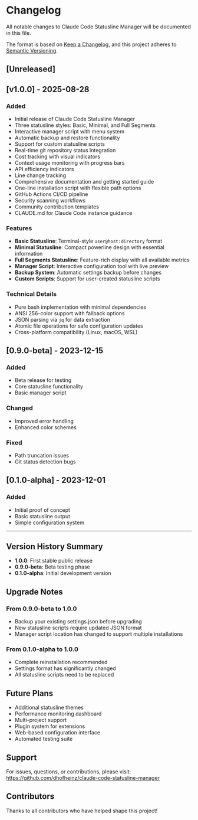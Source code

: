 # Changelog

All notable changes to Claude Code Statusline Manager will be documented in this file.

The format is based on [Keep a Changelog](https://keepachangelog.com/en/1.0.0/),
and this project adheres to [Semantic Versioning](https://semver.org/spec/v2.0.0.html).

## [Unreleased]

## [v1.0.0] - 2025-08-28

### Added
- Initial release of Claude Code Statusline Manager
- Three statusline styles: Basic, Minimal, and Full Segments
- Interactive manager script with menu system
- Automatic backup and restore functionality
- Support for custom statusline scripts
- Real-time git repository status integration
- Cost tracking with visual indicators
- Context usage monitoring with progress bars
- API efficiency indicators
- Line change tracking
- Comprehensive documentation and getting started guide
- One-line installation script with flexible path options
- GitHub Actions CI/CD pipeline
- Security scanning workflows
- Community contribution templates
- CLAUDE.md for Claude Code instance guidance

### Features
- **Basic Statusline**: Terminal-style `user@host:directory` format
- **Minimal Statusline**: Compact powerline design with essential information
- **Full Segments Statusline**: Feature-rich display with all available metrics
- **Manager Script**: Interactive configuration tool with live preview
- **Backup System**: Automatic settings backup before changes
- **Custom Scripts**: Support for user-created statusline scripts

### Technical Details
- Pure bash implementation with minimal dependencies
- ANSI 256-color support with fallback options
- JSON parsing via `jq` for data extraction
- Atomic file operations for safe configuration updates
- Cross-platform compatibility (Linux, macOS, WSL)

## [0.9.0-beta] - 2023-12-15

### Added
- Beta release for testing
- Core statusline functionality
- Basic manager script

### Changed
- Improved error handling
- Enhanced color schemes

### Fixed
- Path truncation issues
- Git status detection bugs

## [0.1.0-alpha] - 2023-12-01

### Added
- Initial proof of concept
- Basic statusline output
- Simple configuration system

---

## Version History Summary

- **1.0.0**: First stable public release
- **0.9.0-beta**: Beta testing phase
- **0.1.0-alpha**: Initial development version

## Upgrade Notes

### From 0.9.0-beta to 1.0.0
- Backup your existing settings.json before upgrading
- New statusline scripts require updated JSON format
- Manager script location has changed to support multiple installations

### From 0.1.0-alpha to 1.0.0
- Complete reinstallation recommended
- Settings format has significantly changed
- All statusline scripts need to be replaced

## Future Plans

- Additional statusline themes
- Performance monitoring dashboard
- Multi-project support
- Plugin system for extensions
- Web-based configuration interface
- Automated testing suite

## Support

For issues, questions, or contributions, please visit:
https://github.com/dhofheinz/claude-code-statusline-manager

## Contributors

Thanks to all contributors who have helped shape this project!